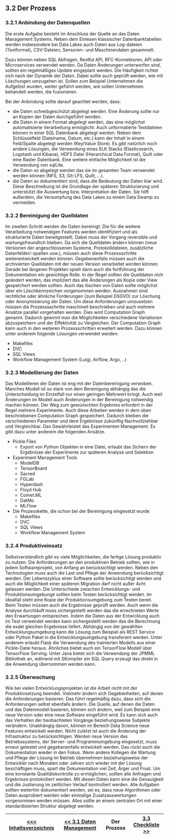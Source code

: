 ## 3.2 Der Prozess <a id="3.2_Der_Prozess"></a>
### 3.2.1 Anbindung der Datenquellen 
Die erste Aufgabe besteht im Anschluss der Quelle an das Daten Management Systems. Neben dem Einlesen klassischer Datenbanktabellen werden insbesondere bei Data Lakes auch Daten aus Log-dateien (Textformat), CSV-Dateien, Sensoren- und Maschinendaten gesammelt.

Dazu können neben SQL Abfragen, Restful API, RFC-Konnektoren, API oder Microservices verwendet werden. Da Daten Änderungen unterworfen sind, sollten ein regelmäßiges Update eingeplant werden. Die Häufigkeit richtet sich nach der Dynamik der Daten. Dabei sollte auch geprüft werden, wie mit Löschungen umzugehen ist. Sollen zum Beispiel Unternehmen die Aufgelöst wurden, weiter geführt werden, wie sollen Unternehmen behandelt werden, die fusionieren. 

Bei der Anbindung sollte darauf geachtet werden, dass:
- die Daten schreibgeschützt abgelegt werden. Eine Änderung sollte nur an Kopien der Daten durchgeführt werden.
- die Daten in einem Format abgelegt werden, das eine möglichst automatisierte Verarbeitung ermöglicht. Auch unformatierte Textdateien können in einer SQL Datenbank abgelegt werden. Neben dem Schlüsselfeld (Dateiname, Datum, etc.) kann der Inhalt in einem Feld/Spalte abgelegt werden (Key/Value Store). 
Es gibt natürlich noch andere Lösungen, die Verwendung eines ELK Stacks (Elasticsearch, Logstash und Kibana), HDF5 Datei (Hierarchical Data Format), Quilt oder eine Raster Datenbank. Eine weitere einfache Möglichkeit ist die Verwendung von sqlLite. 
- die Daten so abgelegt werden das sie im gesamten Team verwendet werden können (NFS, S3, Git-LFS, Quilt, …). 
- die Daten so dokumentiert sind, dass die Bedeutung der Daten klar wird. Diese Beschreibung ist die Grundlage der späteren Strukturierung und unterstützt die Auswertung bzw. Interpretation der Daten. Sie hilft außerdem, die Versumpfung des Data Lakes zu einem Data Swamp zu vermeiden.

### 3.2.2 Bereinigung der Quelldaten 
Im zweiten Schritt werden die Daten bereinigt. Die für die weitere Verarbeitung notwendigen Features werden identifiziert und als strukturierte Daten bereitgestellt. Dabei muss der Vorgang reversible und wartungsfreundlich bleiben. Da sich die Quelldaten ändern können (neue Versionen der angeschlossenen Systeme, Protokolldateien, zusätzliche Datenfelder/-spalten usw.), müssen auch diese Prozessschritte weiterentwickelt werden können. Gegebenenfalls müssen auch die archivierten Quelldaten mit der neuen Version verarbeitet werden können. Gerade bei längeren Projekten spielt dann auch die fortführung der Dokumentation ein gewichtige Rolle.
In der Regel sollten die Quelldaten nich geändert werden, das impliziert das alle Änderungen als Kopie oder View gespeichert werden sollten. Auch das löschen von Daten sollte möglichst über ein Löschkennzeichen vorgenommen werden. Ausnahmen sind rechtliche oder ähnliche Forderungen (zum Beispiel DSGVO) zur Löschung oder Anonymisierung der Daten. 
Um diese Anforderungen umzusetzen müssen die Prozesssachritte maschinell beschrieben und auch mehrere Ansätze parallel vorgehalten werden. Dies wird Computation Graph genannt. Dadurch gewinnt man die Möglichkeiten verschiedene Variationen abzuspeichern und der Effektivität zu Vergleichen. Der Computation Graph kann auch in den weiteren Prozessschritten erweitert werden.
Dazu können unter anderem folgende Lösungen verwendet werden:
- Makefiles
- DVC
- SQL Views
- Workflow Management System (Luigi, Airflow, Argo, ..)


### 3.2.3 Modellierung der Daten
Das Modellieren der Daten ist eng mit der Datenbereinigung verwoben. Manches Modell ist so stark von dem Bereinigung abhängig das die Unterscheidung im Einzelfall nur einen geringen Mehrwert bringt. Auch weil Änderungen im Modell auch Änderungen in der Bereinigung notwendig machen können. Der Weg zum gewünschten Ergebniss erfordert in der Regel mehrere Experimente. Auch diese Arbeiten werden in dem oben beschriebenen Computation Graph gespeichert. Dadurch bleiben die verschiedenen Parameter und dere Ergebnisse zukünftig Nachvollziehbar und Vergleichbar. Das Gewährleistet das Experimenten Management.
Es gibt dazu unter anderem die folgenden Ansätze.

- Pickle Files
  - Export von Python Objekten in eine Datei, erlaubt das Sichern der Ergebnisse der Experimente zur späteren Analyse und Selektion
- Experiment Management Tools
  - ModelDB
  - TensorBoard
  - Sacred
  - FGLab
  - Hyperdash
  - Floyd Hub
  - Comet.ML
  - DatMo
  - MLFlow
- Die Prozesskette, die schon bei der Bereinigung eingesetzt wurde
  - Makefiles
  - DVC
  - SQL Views
  - Workflow Management System

### 3.2.4 Produktiveinsatz
Selbstverständlich gibt es viele Möglichkeiten, die fertige Lösung produktiv zu nutzen. Die Anforderungen an den produktiven Betrieb sollten, wie in jedem Softwareprojekt, von Anfang an berücksichtigt werden. Neben den Technologien muss auch die Last und Pflege der Anwendung berücksichtigt werden. Der Lebenszyklus einer Software sollte berücksichtigt werden und auch die Möglichkeit einer späteren Migration darf nicht außer Acht gelassen werden.
Die Unterschiede zwischen Entwicklungs- und Produktionsumgebunge sollten beim Testen berücksichtigt werden. Im idealfall steht eine Kopie der Produktionsumgebung zum Testen bereit. Beim Testen müssen auch die Ergebnisse geprüft werden. Auch wenn die Analyse durchläuft muss sichergestellt werden das die errechneten Werte den Erwartungen entsprechen. Indem die Daten aus der Entwicklung auch im Test verwendet werden kann sichergestellt werden das die Berechnung die exakt gleichen Ergebnisse liefert.
Abhängig von der gewählten Entwicklungsumgebung kann die Lösung zum Beispiel als REST Service oder Python Paket in die Entwicklungsumgebung transferiert werden. Unter anderem erlaubt Flask die Verwendung des trainierten Modells aus einer Pickle-Datei heraus. Ähnliches bietet auch ein TensorFlow Modell über TensorFlow Serving. Unter Java bietet sich die Verwendung der JPMML Bibliothek an, während mit SKompiler ein SQL Query erzeugt das direkt in die Anwendung übernommen werden kann. 

### 3.2.5 Überwachung
Wie bei vielen Entwicklungsprojekten ist die Arbeit nicht mit der Produktivsetzung beendet. Vielmehr ändern sich Gegebenheiten, auf denen die Anforderungen basieren. Das führt regelmäßig dazu, dass sich die Anforderungen selbst ebenfalls ändern. 
Die Quelle, auf denen die Daten und das Datenmodell basieren, können sich ändern, weil zum Beispiel eine neue Version oder eine neue Software eingeführt wird. Es kann sich auch das Verhalten der beobachteten Vorgänge beziehungsweise Subjekte verändern. 
Unabhängig davon, können im Bereich Data Science neue Features  entwickelt werden. 
Nicht zuletzt ist auch die Änderung der Infrastruktur zu berücksichtigen. Werden neue Version des Betriebssystems, der Server- und Programmumgebung eingesetzt, muss erneut getestet und gegebenenfalls entwickelt werden.
Das rückt auch die Dokumentation wieder in den Fokus. Wenn andere Kollegen die Wartung und Pflege der Lösung im Betrieb übernehmen beziehungsweise der Entwickler nach Monaten oder Jahren sich wieder mit der Lösung beschäftigen muss, spart die Dokumentation viel Zeit, Ärger und Frust.
Um eine konstante Qualitätskontrolle zu ermöglichen, sollten alle Anfragen und Ergebnisse protokolliert werden. Mit diesen Daten kann eine die Genauigkeit und die Justierung im zeitlichen Verlauf kontrolliert werden.
Alle Aufgaben sollten weiterhin dokumentiert werden, sei es, dass neue Algorithmen oder Daten ausprobiert werden oder einmalige Zusatzauswertungen vorgenommen werden müssen. Alles sollte an einem zentralen Ort mit einer standardisierten Struktur abgelegt werden.

| [&lt;&lt;&lt; Inhaltsverzeichnis](../README.md) | [&lt;&lt; 3.1 Daten Management](./031_Daten_Management.md) | Der Prozess | [3.3 Checkliste &gt;&gt;](./033_Checkliste.md) |
|------------------------------------------------|---------------------------------------------------------------------------------|-------------|-----------------------------------------------------------------|
